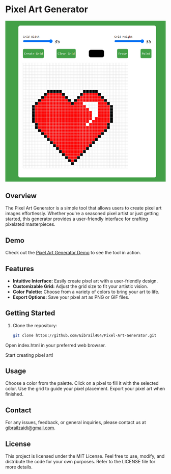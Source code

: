 # Pixel Art Generator

![Pixel Art Generator Screenshot](screenshot.jpg)


## Overview

The Pixel Art Generator is a simple tool that allows users to create pixel art images effortlessly. Whether you're a seasoned pixel artist or just getting started, this generator provides a user-friendly interface for crafting pixelated masterpieces.

## Demo

Check out the [Pixel Art Generator Demo](https://gibrail404.github.io/Pixel-Art-Generator/) to see the tool in action.

## Features

- **Intuitive Interface:** Easily create pixel art with a user-friendly design.
- **Customizable Grid:** Adjust the grid size to fit your artistic vision.
- **Color Palette:** Choose from a variety of colors to bring your art to life.
- **Export Options:** Save your pixel art as PNG or GIF files.

## Getting Started

1. Clone the repository:

   ```bash
   git clone https://github.com/Gibrail404/Pixel-Art-Generator.git
Open index.html in your preferred web browser.

Start creating pixel art!

## Usage

Choose a color from the palette.
Click on a pixel to fill it with the selected color.
Use the grid to guide your pixel placement.
Export your pixel art when finished.

## Contact

For any issues, feedback, or general inquiries, please contact us at gibrailzaidi@gmail.com.

## License

This project is licensed under the MIT License. Feel free to use, modify, and distribute the code for your own purposes. Refer to the LICENSE file for more details.
